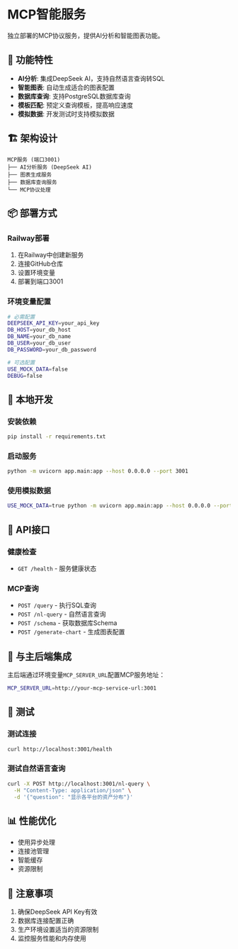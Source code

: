 # MCP智能服务

独立部署的MCP协议服务，提供AI分析和智能图表功能。

## 🚀 功能特性

- **AI分析**: 集成DeepSeek AI，支持自然语言查询转SQL
- **智能图表**: 自动生成适合的图表配置
- **数据库查询**: 支持PostgreSQL数据库查询
- **模板匹配**: 预定义查询模板，提高响应速度
- **模拟数据**: 开发测试时支持模拟数据

## 🏗️ 架构设计

```
MCP服务 (端口3001)
├── AI分析服务 (DeepSeek AI)
├── 图表生成服务
├── 数据库查询服务
└── MCP协议处理
```

## 📦 部署方式

### Railway部署

1. 在Railway中创建新服务
2. 连接GitHub仓库
3. 设置环境变量
4. 部署到端口3001

### 环境变量配置

```bash
# 必需配置
DEEPSEEK_API_KEY=your_api_key
DB_HOST=your_db_host
DB_NAME=your_db_name
DB_USER=your_db_user
DB_PASSWORD=your_db_password

# 可选配置
USE_MOCK_DATA=false
DEBUG=false
```

## 🔧 本地开发

### 安装依赖

```bash
pip install -r requirements.txt
```

### 启动服务

```bash
python -m uvicorn app.main:app --host 0.0.0.0 --port 3001
```

### 使用模拟数据

```bash
USE_MOCK_DATA=true python -m uvicorn app.main:app --host 0.0.0.0 --port 3001
```

## 📡 API接口

### 健康检查
- `GET /health` - 服务健康状态

### MCP查询
- `POST /query` - 执行SQL查询
- `POST /nl-query` - 自然语言查询
- `POST /schema` - 获取数据库Schema
- `POST /generate-chart` - 生成图表配置

## 🔗 与主后端集成

主后端通过环境变量`MCP_SERVER_URL`配置MCP服务地址：

```bash
MCP_SERVER_URL=http://your-mcp-service-url:3001
```

## 🧪 测试

### 测试连接

```bash
curl http://localhost:3001/health
```

### 测试自然语言查询

```bash
curl -X POST http://localhost:3001/nl-query \
  -H "Content-Type: application/json" \
  -d '{"question": "显示各平台的资产分布"}'
```

## 📊 性能优化

- 使用异步处理
- 连接池管理
- 智能缓存
- 资源限制

## 🚨 注意事项

1. 确保DeepSeek API Key有效
2. 数据库连接配置正确
3. 生产环境设置适当的资源限制
4. 监控服务性能和内存使用
